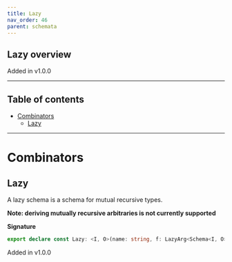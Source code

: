 ```yaml
---
title: Lazy
nav_order: 46
parent: schemata
---
```


## Lazy overview

Added in v1.0.0

---

<h2 class="text-delta">Table of contents</h2>

- [Combinators](#combinators)
  - [Lazy](#lazy)

---

# Combinators

## Lazy

A lazy schema is a schema for mutual recursive types.

**Note: deriving mutually recursive arbitraries is not currently supported**

**Signature**

```ts
export declare const Lazy: <I, O>(name: string, f: LazyArg<Schema<I, O>>) => Schema<I, O>
```

Added in v1.0.0

